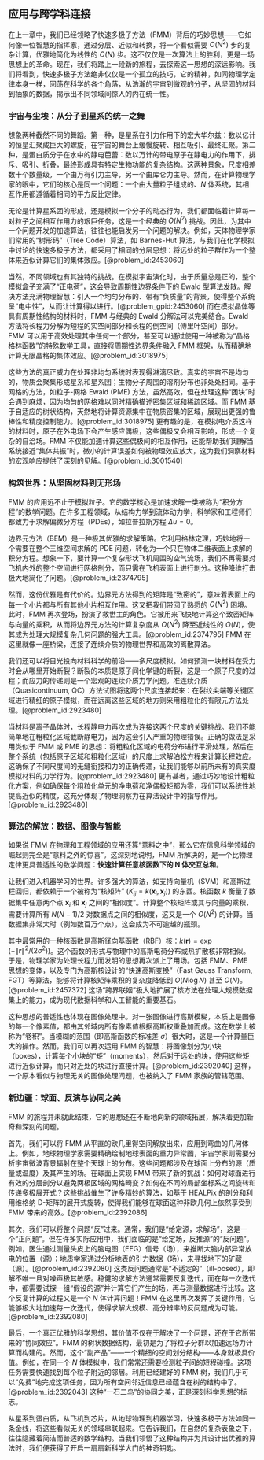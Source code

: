 ## 应用与跨学科连接

在上一章中，我们已经领略了快速多极子方法（FMM）背后的巧妙思想——它如何像一位智慧的指挥家，通过分层、近似和转换，将一个看似需要 $O(N^2)$ 步的复杂计算，优雅地简化为线性的 $O(N)$ 步。这不仅仅是一次算法上的胜利，更是一场思想上的革命。现在，我们将踏上一段新的旅程，去探索这一思想的深远影响。我们将看到，快速多极子方法绝非仅仅是一个孤立的技巧，它的精神，如同物理学定律本身一样，回荡在科学的各个角落，从浩瀚的宇宙到微观的分子，从坚固的材料到抽象的数据，揭示出不同领域间惊人的内在统一性。

### 宇宙与尘埃：从分子到星系的统一之舞

想象两种截然不同的舞蹈。第一种，是星系在引力作用下的宏大华尔兹：数以亿计的恒星汇聚成巨大的螺旋，在宇宙的舞台上缓慢旋转、相互吸引、最终汇聚。第二种，是蛋白质分子在水中的静电芭蕾：数以万计的带电原子在静电力的作用下，排斥、吸引、折叠，最终形成具有特定生物功能的复杂结构。这两种景象，尺度相差数十个数量级，一个由万有引力主导，另一个由库仑力主导。然而，在计算物理学家的眼中，它们的核心是同一个问题：一个由大量粒子组成的、$N$ 体系统，其相互作用都遵循着相同的平方反比定律。

无论是计算星系团的形成，还是模拟一个分子的动态行为，我们都面临着计算每一对粒子之间相互作用力的艰巨任务，这是一个经典的 $O(N^2)$ 挑战。因此，为其中一个问题开发的加速算法，往往也能启发另一个问题的解决。例如，天体物理学家们常用的“树形码”（Tree Code）算法，如 Barnes-Hut 算法，与我们在化学模拟中讨论的快速多极子方法，都采用了相同的分层思想：将远处的粒子群作为一个整体来近似计算它们的集体效应。[@problem_id:2453060]

当然，不同领域也有其独特的挑战。在模拟宇宙演化时，由于质量总是正的，整个模拟盒子充满了“正电荷”，这会导致周期性边界条件下的 Ewald 型算法发散。解决方法充满物理智慧：引入一个均匀分布的、带有“负质量”的背景，使得整个系统呈“电中性”，从而让计算得以进行。[@problem_gpid:2453060] 而在模拟晶体等具有周期性结构的材料时，FMM 与经典的 Ewald 分解法可以完美结合。Ewald 方法将长程力分解为短程的实空间部分和长程的倒空间（傅里叶空间）部分。FMM 可以用于高效处理其中任何一个部分，甚至可以通过使用一种被称为“晶格格林函数”的特殊数学工具，直接将周期性边界条件融入 FMM 框架，从而精确地计算无限晶格的集体效应。[@problem_id:3018975]

这些方法的真正威力在处理非均匀系统时表现得淋漓尽致。真实的宇宙不是均匀的，物质会聚集形成星系和星系团；生物分子周围的溶剂分布也非处处相同。基于网格的方法，如粒子-网格 Ewald (PME) 方法，虽然高效，但在处理这种“团块”时会遇到麻烦，因为均匀的网格难以同时精确描述密集区域和稀疏区域。而 FMM 基于自适应的树状结构，天然地将计算资源集中在物质密集的区域，展现出更强的鲁棒性和精度控制能力。[@problem_id:3018975] 更有趣的是，在模拟电介质这样的材料时，原子在外电场下会产生感应偶极，这些偶极又会相互影响，形成一个复杂的自洽场。FMM 不仅能加速计算这些偶极间的相互作用，还能帮助我们理解当系统接近“集体共振”时，微小的计算误差如何被物理效应放大，这为我们洞察材料的宏观响应提供了深刻的见解。[@problem_id:3001540]

### 构筑世界：从坚固材料到无形场

FMM 的应用远不止于模拟粒子。它的数学核心是加速求解一类被称为“积分方程”的数学问题。在许多工程领域，从结构力学到流体动力学，科学家和工程师们都致力于求解偏微分方程（PDEs），如拉普拉斯方程 $\Delta u = 0$。

边界元方法（BEM）是一种极其优雅的求解策略。它利用格林定理，巧妙地将一个需要在整个三维空间求解的 PDE 问题，转化为一个只在物体二维表面上求解的积分方程。想象一下，要计算一个复杂形状飞机周围的空气流场，我们不再需要对飞机内外的整个空间进行网格剖分，而只需在飞机表面上进行剖分。这种降维打击极大地简化了问题。[@problem_id:2374795]

然而，这份优雅是有代价的。边界元方法得到的矩阵是“致密的”，意味着表面上的每一个小片都与所有其他小片相互作用。这又把我们带回了熟悉的 $O(N^2)$ 困境。此时，FMM 再次登场，扮演了救世主的角色。它被用来飞快地计算这个致密矩阵与向量的乘积，从而将边界元方法的计算复杂度从 $O(N^2)$ 降至近线性的 $O(N)$，使其成为处理大规模复杂几何问题的强大工具。[@problem_id:2374795] FMM 在这里就像一座桥梁，连接了连续介质的物理世界和高效的离散算法。

我们还可以将目光投向材料科学的前沿——多尺度模拟。如何预测一块材料在受力时会从哪里开始断裂？断裂的本质是原子间化学键的断裂，这是一个原子尺度的过程；而应力的传递则是一个宏观的连续介质力学问题。准连续介质（Quasicontinuum, QC）方法试图将这两个尺度连接起来：在裂纹尖端等关键区域进行精细的原子模拟，而在远离这些区域的地方则采用粗粒化的有限元方法处理。[@problem_id:2923480]

当材料是离子晶体时，长程静电力再次成为连接这两个尺度的关键挑战。我们不能简单地在粗粒化区域截断静电力，因为这会引入严重的物理错误。正确的做法是采用类似于 FMM 或 PME 的思想：将粗粒化区域的电荷分布进行平滑处理，然后在整个系统（包括原子区域和粗粒化区域）的尺度上求解泊松方程来计算长程效应。这确保了不同尺度间的无缝衔接和力的正确传递，让我们能够以前所未有的真实度模拟材料的力学行为。[@problem_id:2923480] 更有甚者，通过巧妙地设计粗粒化方案，例如确保每个粗粒化单元的净电荷和净偶极矩都为零，我们可以系统性地提高近似的精度，这充分体现了物理洞察力在算法设计中的指导作用。[@problem_id:2923480]

### 算法的解放：数据、图像与智能

如果说 FMM 在物理和工程领域的应用还算“意料之中”，那么它在信息科学领域的崛起则完全是“意料之外的惊喜”。这深刻地说明，FMM 所解决的，是一个比物理定律更具普适性的数学问题：**快速计算任意核函数下的 N 体交互总和**。

让我们进入机器学习的世界。许多强大的算法，如支持向量机（SVM）和高斯过程回归，都依赖于一个被称为“核矩阵” ($K_{ij} = k(\mathbf{x}_i, \mathbf{x}_j)$) 的东西。核函数 $k$ 衡量了数据集中任意两个点 $\mathbf{x}_i$ 和 $\mathbf{x}_j$ 之间的“相似度”。计算整个核矩阵或其与向量的乘积，需要计算所有 $N(N-1)/2$ 对数据点之间的相似度，这又是一个 $O(N^2)$ 的计算。当数据集非常大时（例如数百万个点），这会成为不可逾越的瓶颈。

其中最常用的一种核函数是高斯径向基函数（RBF）核：$k(\mathbf{r}) = \exp(-\|\mathbf{r}\|^2/(2\sigma^2))$。这个函数的形式与物理中的高斯电荷分布或热扩散核非常相似。于是，物理学家为处理长程力而发明的思想再次派上了用场。包括 FMM、PME 思想的变体，以及专门为高斯核设计的“快速高斯变换”（Fast Gauss Transform, FGT）等算法，能够将计算核矩阵乘积的复杂度降低到 $O(N \log N)$ 甚至 $O(N)$。[@problem_id:2457372] 这场“跨界联姻”极大地扩展了核方法在处理大规模数据集上的能力，成为现代数据科学和人工智能的重要基石。

这种思想的普适性也体现在图像处理中。对一张图像进行高斯模糊，本质上是图像的每一个像素值，都由其邻域内所有像素值根据高斯权重叠加而成。这在数学上被称为“卷积”。当模糊的范围（即高斯函数的标准差 $\sigma$）很大时，这是一个计算量巨大的操作。然而，我们可以再次运用 FMM 的智慧：将图像划分为小块（boxes），计算每个小块的“矩”（moments），然后对于远处的块，使用这些矩进行近似计算，而只对近处的块进行直接计算。[@problem_id:2392040] 这样，一个原本看似与物理无关的图像处理问题，也被纳入了 FMM 家族的管辖范围。

### 新边疆：球面、反演与协同之美

FMM 的旅程并未就此结束，它的思想还在不断地向新的领域拓展，解决着更加新奇和深刻的问题。

首先，我们可以将 FMM 从平直的欧几里得空间解放出来，应用到弯曲的几何体上。例如，地球物理学家需要精确绘制地球表面的重力异常图，宇宙学家则需要分析宇宙微波背景辐射在整个天球上的分布。这些问题都涉及在球面上分布的源（质量或温度）及其产生的场。在球面上实现 FMM 带来了新的挑战：如何对球面进行有效的分层剖分以避免两极区域的网格畸变？如何在不同的局部坐标系之间旋转和传递多极展开式？这些挑战催生了许多精妙的算法，如基于 HEALPix 的剖分和利用维格纳 D-矩阵的展开式旋转，使得我们能够在球面这种非欧几何上依然享受到 FMM 带来的高效。[@problem_id:2392086]

其次，我们可以将整个问题“反”过来。通常，我们是“给定源，求解场”，这是一个“正问题”。但在许多实际应用中，我们面临的是“给定场，反推源”的“反问题”。例如，医生通过测量头皮上的脑电图（EEG）信号（场），来推断大脑内部异常放电的位置（源）；地质学家通过分析地表的引力数据（场），来寻找地下的矿藏（源）。[@problem_id:2392080] 这类反问题通常是“不适定的”（ill-posed），即解不唯一且对噪声极其敏感。稳健的求解方法通常需要反复迭代，而在每一次迭代中，都需要试探一组“假设的源”并计算它们产生的场，再与测量数据进行比较。这个反复计算的过程又是一个 $N$ 体计算问题！FMM 在这里再次发挥了关键作用，它能够极大地加速每一次迭代，使得求解大规模、高分辨率的反问题成为可能。[@problem_id:2392080]

最后，一个真正优雅的科学思想，其价值不仅在于解决了一个问题，还在于它所带来的“协同效应”。FMM 的树状数据结构，最初是为了将粒子分群以加速远场力计算而构建的。然而，这个“副产品”——一个精细的空间划分结构——本身就极具价值。例如，在同一个 $N$ 体模拟中，我们常常还需要检测粒子间的短程碰撞。这项任务需要快速找到每个粒子附近的邻居。利用已经建好的 FMM 树，我们几乎可以“免费”地完成这项任务，因为所有空间邻近信息已经蕴含在树的结构中了。[@problem_id:2392043] 这种“一石二鸟”的协同之美，正是深刻科学思想的标志。

从星系到蛋白质，从飞机到芯片，从地球物理到机器学习，快速多极子方法如同一条金线，将这些看似无关的领域串联起来。它告诉我们，在自然的复杂表象之下，往往隐藏着简洁而普适的数学结构。当我们领悟了这种结构并为其设计出优雅的算法时，我们便获得了开启一扇扇新科学大门的神奇钥匙。